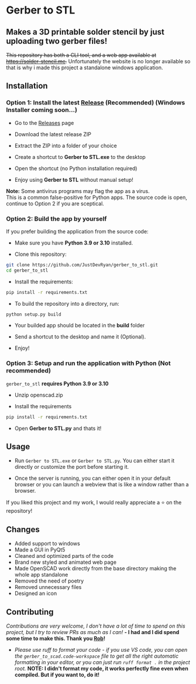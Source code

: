 # Gerber to STL
## Makes a 3D printable solder stencil by just uploading two gerber files!

~~This repository has both a CLI tool, and a web app available at https://solder-stencil.me.~~ Unfortunately the website is no longer available so that is why i made this project a standalone windows application.

## Installation

### Option 1: Install the latest [Release](https://github.com/JustDevRyan/gerber_to_stl/releases) (Recommended) (Windows Installer coming soon...)

* Go to the [Releases](https://github.com/JustDevRyan/gerber_to_stl/releases) page

* Download the latest release ZIP

* Extract the ZIP into a folder of your choice

* Create a shortcut to **Gerber to STL.exe** to the desktop

* Open the shortcut (no Python installation required)

* Enjoy using **Gerber to STL** without manual setup!

**Note:** Some antivirus programs may flag the app as a virus.  
This is a common false-positive for Python apps. The source code is open, continue to Option 2 if you are sceptical.

### Option 2: Build the app by yourself

If you prefer building the application from the source code:

* Make sure you have **Python 3.9 or 3.10** installed.

* Clone this repository:
```bash
git clone https://github.com/JustDevRyan/gerber_to_stl.git
cd gerber_to_stl
```

* Install the requirements:
```bash
pip install -r requirements.txt
```

* To build the repository into a directory, run:
```bash
python setup.py build
```

* Your builded app should be located in the **build** folder

* Send a shortcut to the desktop and name it (Optional).

* Enjoy!

### Option 3: Setup and run the application with Python (Not recommended)
`gerber_to_stl` **requires Python 3.9 or 3.10**

* Unzip openscad.zip

* Install the requirements
```bash
pip install -r requirements.txt
```
* Open **Gerber to STL.py** and thats it!

## Usage

* Run `Gerber to STL.exe` or `Gerber to STL.py`. You can either start it directly or customize the port before starting it.  

* Once the server is running, you can either open it in your default browser or you can launch a webview that is like a window rather than a browser.

If you liked this project and my work, I would really appreciate a ⭐ on the repository!


## Changes
* Added support to windows
* Made a GUI in PyQt5
* Cleaned and optimized parts of the code
* Brand new styled and animated web page
* Made OpenSCAD work directly from the base directory making the whole app standalone
* Removed the need of poetry
* Removed unnecessary files
* Designed an icon

## Contributing

*Contributions are very welcome, I don't have a lot of time to spend on this project, but I try to review PRs as much as I can!* 
**- I had and I did spend some time to make this. Thank you [Rob](https://github.com/kirberich)!**

* *Please use ruff to format your code - if you use VS code, you can open the `gerber_to_scad.code-workspace` file to get all the right automatic formatting in your editor, or you can just run `ruff format .` in the project root.* **NOTE: I didn't format my code, it works perfectly fine even when compiled. But if you want to, do it!**
